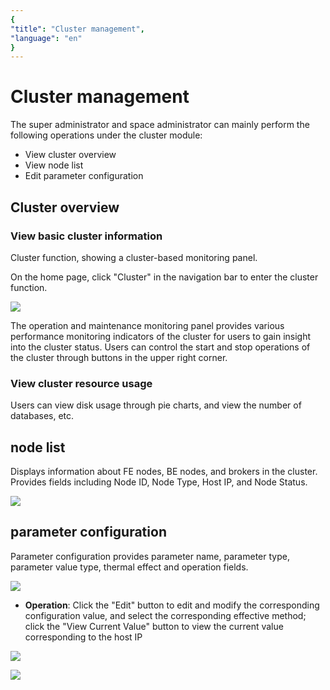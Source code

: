 ```yaml
---
{
"title": "Cluster management",
"language": "en"
}
---
```


<!--
Licensed to the Apache Software Foundation (ASF) under one
or more contributor license agreements. See the NOTICE file
distributed with this work for additional information
regarding copyright ownership. The ASF licenses this file
to you under the Apache License, Version 2.0 (the
"License"); you may not use this file except in compliance
with the License. You may obtain a copy of the License at

  http://www.apache.org/licenses/LICENSE-2.0

Unless required by applicable law or agreed to in writing,
software distributed under the License is distributed on an
"AS IS" BASIS, WITHOUT WARRANTIES OR CONDITIONS OF ANY
KIND, either express or implied. See the License for the
specific language governing permissions and limitations
under the License.
-->

# Cluster management

The super administrator and space administrator can mainly perform the following operations under the cluster module:

- View cluster overview
- View node list
- Edit parameter configuration

## Cluster overview

### View basic cluster information

Cluster function, showing a cluster-based monitoring panel.

On the home page, click "Cluster" in the navigation bar to enter the cluster function.

![](/images/doris-manager/iclustermanager-1.png)

The operation and maintenance monitoring panel provides various performance monitoring indicators of the cluster for users to gain insight into the cluster status. Users can control the start and stop operations of the cluster through buttons in the upper right corner.

### View cluster resource usage

Users can view disk usage through pie charts, and view the number of databases, etc.

## node list

Displays information about FE nodes, BE nodes, and brokers in the cluster.
Provides fields including Node ID, Node Type, Host IP, and Node Status.

![](/images/doris-manager/iclustermanager-2.png)

## parameter configuration

Parameter configuration provides parameter name, parameter type, parameter value type, thermal effect and operation fields.

![](/images/doris-manager/iclustermanager-3.png)

- **Operation**: Click the "Edit" button to edit and modify the corresponding configuration value, and select the corresponding effective method; click the "View Current Value" button to view the current value corresponding to the host IP

![](/images/doris-manager/iclustermanager-4.png)

![](/images/doris-manager/iclustermanager-5.png)
